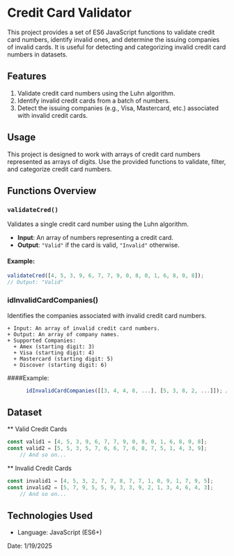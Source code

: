 # Credit Card Validator

This project provides a set of ES6 JavaScript functions to validate credit card numbers, identify invalid ones, and determine the issuing companies of invalid cards. It is useful for detecting and categorizing invalid credit card numbers in datasets.

## Features

1. Validate credit card numbers using the Luhn algorithm.
2. Identify invalid credit cards from a batch of numbers.
3. Detect the issuing companies (e.g., Visa, Mastercard, etc.) associated with invalid credit cards.

## Usage

This project is designed to work with arrays of credit card numbers represented as arrays of digits. Use the provided functions to validate, filter, and categorize credit card numbers.

## Functions Overview

### `validateCred()`

Validates a single credit card number using the Luhn algorithm.

- **Input**: An array of numbers representing a credit card.
- **Output**: `"Valid"` if the card is valid, `"Invalid"` otherwise.

#### Example:
```javascript
validateCred([4, 5, 3, 9, 6, 7, 7, 9, 0, 8, 0, 1, 6, 8, 0, 8]);
// Output: "Valid"
```

### idInvalidCardCompanies()
  Identifies the companies associated with invalid credit card numbers.
  
    + Input: An array of invalid credit card numbers.
    + Output: An array of company names.
    + Supported Companies:
      + Amex (starting digit: 3)
      + Visa (starting digit: 4)
      + Mastercard (starting digit: 5)
      + Discover (starting digit: 6)
####Example:
```javascript
      idInvalidCardCompanies([[3, 4, 4, 8, ...], [5, 3, 8, 2, ...]]); // Output: ["Amex", "Mastercard"]
```

## Dataset
** Valid Credit Cards
```javascript
const valid1 = [4, 5, 3, 9, 6, 7, 7, 9, 0, 8, 0, 1, 6, 8, 0, 8];
const valid2 = [5, 5, 3, 5, 7, 6, 6, 7, 6, 8, 7, 5, 1, 4, 3, 9];
    // And so on...
```
    
** Invalid Credit Cards
```javascript
const invalid1 = [4, 5, 3, 2, 7, 7, 8, 7, 7, 1, 0, 9, 1, 7, 9, 5];
const invalid2 = [5, 7, 9, 5, 5, 9, 3, 3, 9, 2, 1, 3, 4, 6, 4, 3];
    // And so on...
```

## Technologies Used
  + Language: JavaScript (ES6+)

Date: 1/19/2025



